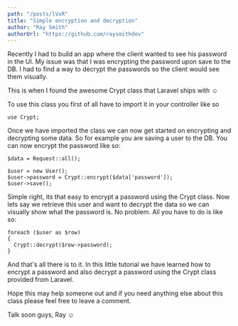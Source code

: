 ```yaml
---
path: "/posts/lVxR"
title: "Simple encryption and decryption"
author: "Ray Smith"
authorUrl: "https://github.com/raysmithdev"
---
```


Recently I had to build an app where the client wanted to see his password in the UI. My issue was that I was encrypting the password upon save to the DB. I had to find a way to decrypt the passwords so the client would see them visually.

This is when I found the awesome Crypt class that Laravel ships with :relaxed: 

To use this class you first of all have to import it in your controller like so

```
use Crypt;
```

Once we have imported the class we can now get started on encrypting and decrypting some data. So for example you are saving a user to the DB. You can now encrypt the password like so:

``` 
$data = Request::all();

$user = new User();
$user->password = Crypt::encrypt($data['password']);
$user->save();
```

Simple right, its that easy to encrypt a password using the Crypt class. Now lets say we retrieve this user and want to decrypt the data so we can visually show what the password is. No problem. All you have to do is like so:

```
foreach ($user as $row)
{
  Crypt::decrypt($row->password);
}
```

And that's all there is to it. In this little tutorial we have learned how to encrypt a password and also decrypt a password using the Crypt class provided from Laravel.

Hope this may help someone out and if you need anything else about this class please feel free to leave a comment.

Talk soon guys, Ray :relaxed: 